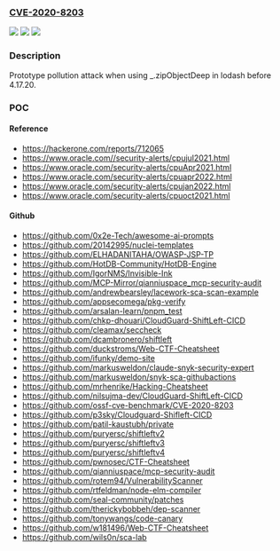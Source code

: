 ### [CVE-2020-8203](https://cve.mitre.org/cgi-bin/cvename.cgi?name=CVE-2020-8203)
![](https://img.shields.io/static/v1?label=Product&message=lodash&color=blue)
![](https://img.shields.io/static/v1?label=Version&message=Not%20Fixed%20&color=brightgreen)
![](https://img.shields.io/static/v1?label=Vulnerability&message=Allocation%20of%20Resources%20Without%20Limits%20or%20Throttling%20(CWE-770)&color=brightgreen)

### Description

Prototype pollution attack when using _.zipObjectDeep in lodash before 4.17.20.

### POC

#### Reference
- https://hackerone.com/reports/712065
- https://www.oracle.com//security-alerts/cpujul2021.html
- https://www.oracle.com/security-alerts/cpuApr2021.html
- https://www.oracle.com/security-alerts/cpuapr2022.html
- https://www.oracle.com/security-alerts/cpujan2022.html
- https://www.oracle.com/security-alerts/cpuoct2021.html

#### Github
- https://github.com/0x2e-Tech/awesome-ai-prompts
- https://github.com/20142995/nuclei-templates
- https://github.com/ELHADANITAHA/OWASP-JSP-TP
- https://github.com/HotDB-Community/HotDB-Engine
- https://github.com/IgorNMS/Invisible-Ink
- https://github.com/MCP-Mirror/qianniuspace_mcp-security-audit
- https://github.com/andrewbearsley/lacework-sca-scan-example
- https://github.com/appsecomega/pkg-verify
- https://github.com/arsalan-learn/pnpm_test
- https://github.com/chkp-dhouari/CloudGuard-ShiftLeft-CICD
- https://github.com/cleamax/seccheck
- https://github.com/dcambronero/shiftleft
- https://github.com/duckstroms/Web-CTF-Cheatsheet
- https://github.com/ifunky/demo-site
- https://github.com/markusweldon/claude-snyk-security-expert
- https://github.com/markusweldon/snyk-sca-githubactions
- https://github.com/mrhenrike/Hacking-Cheatsheet
- https://github.com/nilsujma-dev/CloudGuard-ShiftLeft-CICD
- https://github.com/ossf-cve-benchmark/CVE-2020-8203
- https://github.com/p3sky/Cloudguard-Shifleft-CICD
- https://github.com/patil-kaustubh/private
- https://github.com/puryersc/shiftleftv2
- https://github.com/puryersc/shiftleftv3
- https://github.com/puryersc/shiftleftv4
- https://github.com/pwnosec/CTF-Cheatsheet
- https://github.com/qianniuspace/mcp-security-audit
- https://github.com/rotem94/VulnerabilityScanner
- https://github.com/rtfeldman/node-elm-compiler
- https://github.com/seal-community/patches
- https://github.com/therickybobbeh/dep-scanner
- https://github.com/tonywangs/code-canary
- https://github.com/w181496/Web-CTF-Cheatsheet
- https://github.com/wils0n/sca-lab

